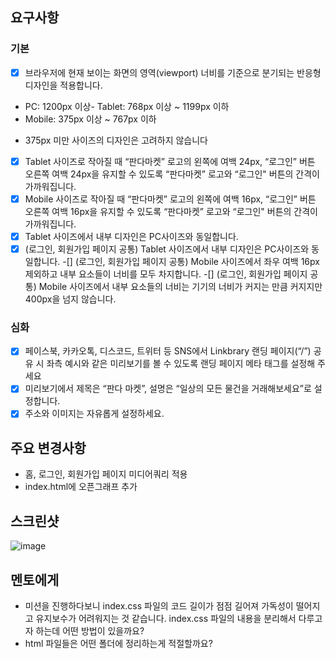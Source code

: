 ## 요구사항

### 기본

- [x] 브라우저에 현재 보이는 화면의 영역(viewport) 너비를 기준으로 분기되는 반응형 디자인을 적용합니다.
- PC: 1200px 이상- Tablet: 768px 이상 ~ 1199px 이하
- Mobile: 375px 이상 ~ 767px 이하

* 375px 미만 사이즈의 디자인은 고려하지 않습니다
- [x] Tablet 사이즈로 작아질 때 “판다마켓” 로고의 왼쪽에 여백 24px, “로그인” 버튼 오른쪽 여백 24px을 유지할 수 있도록 “판다마켓” 로고와 “로그인" 버튼의 간격이 가까워집니다.
- [x] Mobile 사이즈로 작아질 때 “판다마켓” 로고의 왼쪽에 여백 16px, “로그인” 버튼 오른쪽 여백 16px을 유지할 수 있도록 “판다마켓” 로고와 “로그인" 버튼의 간격이 가까워집니다.
-[x] Tablet 사이즈에서 내부 디자인은 PC사이즈와 동일합니다.
-[x] (로그인, 회원가입 페이지 공통) Tablet 사이즈에서 내부 디자인은 PC사이즈와 동일합니다.
-[] (로그인, 회원가입 페이지 공통) Mobile 사이즈에서 좌우 여백 16px 제외하고 내부 요소들이 너비를 모두 차지합니다.
-[] (로그인, 회원가입 페이지 공통) Mobile 사이즈에서 내부 요소들의 너비는 기기의 너비가 커지는 만큼 커지지만 400px을 넘지 않습니다.

### 심화

- [x] 페이스북, 카카오톡, 디스코드, 트위터 등 SNS에서 Linkbrary 랜딩 페이지(“/”) 공유 시 좌측 예시와 같은 미리보기를 볼 수 있도록 랜딩 페이지 메타 태그를 설정해 주세요
- [x] 미리보기에서 제목은 “판다 마켓”, 설명은 “일상의 모든 물건을 거래해보세요”로 설정합니다.
- [x] 주소와 이미지는 자유롭게 설정하세요.

## 주요 변경사항
- 홈, 로그인, 회원가입 페이지 미디어쿼리 적용
- index.html에 오픈그래프 추가


## 스크린샷

![image](이미지url)

## 멘토에게

- 미션을 진행하다보니 index.css 파일의 코드 길이가 점점 길어져 가독성이 떨어지고 유지보수가 어려워지는 것 같습니다. index.css 파일의 내용을 분리해서 다루고자 하는데 어떤 방법이 있을까요?
- html 파일들은 어떤 폴더에 정리하는게 적절할까요?
